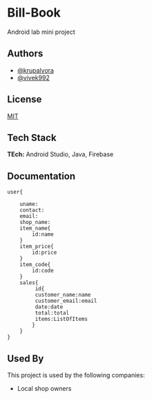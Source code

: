 
# Bill-Book

Android lab mini project


## Authors

- [@krupalvora](https://www.github.com/krupalvora)
- [@vivek992](https://www.github.com/vivek992)

  
## License

[MIT](https://choosealicense.com/licenses/mit/)

  
## Tech Stack

**TEch:** Android Studio, Java, Firebase


  
## Documentation

    user{

        uname:  
        contact:
        email:
        shop_name:
        item_name{
            id:name
        }
        item_price{
            id:price
        }
        item_code{
            id:code
        }
        sales{
             id{
             customer_name:name
             customer_email:email
             date:date
             total:total
             items:ListOfItems
            }
        }
    }



## Used By

This project is used by the following companies:

- Local shop owners


  